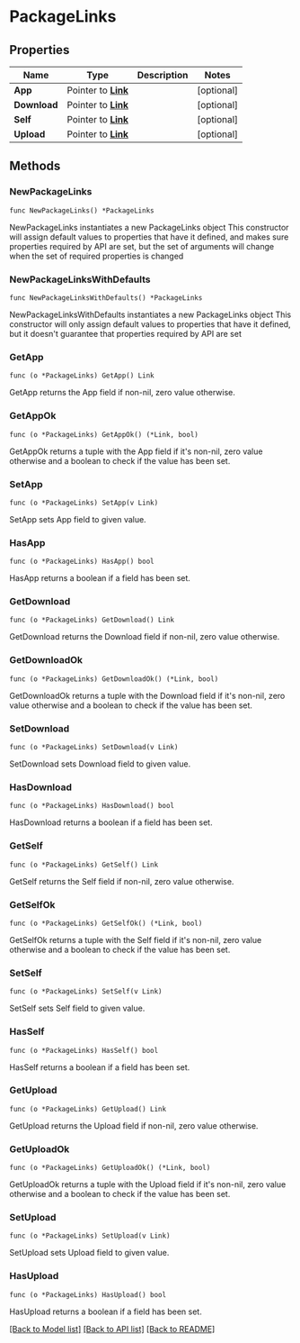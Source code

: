 # PackageLinks

## Properties

Name | Type | Description | Notes
------------ | ------------- | ------------- | -------------
**App** | Pointer to [**Link**](Link.md) |  | [optional] 
**Download** | Pointer to [**Link**](Link.md) |  | [optional] 
**Self** | Pointer to [**Link**](Link.md) |  | [optional] 
**Upload** | Pointer to [**Link**](Link.md) |  | [optional] 

## Methods

### NewPackageLinks

`func NewPackageLinks() *PackageLinks`

NewPackageLinks instantiates a new PackageLinks object
This constructor will assign default values to properties that have it defined,
and makes sure properties required by API are set, but the set of arguments
will change when the set of required properties is changed

### NewPackageLinksWithDefaults

`func NewPackageLinksWithDefaults() *PackageLinks`

NewPackageLinksWithDefaults instantiates a new PackageLinks object
This constructor will only assign default values to properties that have it defined,
but it doesn't guarantee that properties required by API are set

### GetApp

`func (o *PackageLinks) GetApp() Link`

GetApp returns the App field if non-nil, zero value otherwise.

### GetAppOk

`func (o *PackageLinks) GetAppOk() (*Link, bool)`

GetAppOk returns a tuple with the App field if it's non-nil, zero value otherwise
and a boolean to check if the value has been set.

### SetApp

`func (o *PackageLinks) SetApp(v Link)`

SetApp sets App field to given value.

### HasApp

`func (o *PackageLinks) HasApp() bool`

HasApp returns a boolean if a field has been set.

### GetDownload

`func (o *PackageLinks) GetDownload() Link`

GetDownload returns the Download field if non-nil, zero value otherwise.

### GetDownloadOk

`func (o *PackageLinks) GetDownloadOk() (*Link, bool)`

GetDownloadOk returns a tuple with the Download field if it's non-nil, zero value otherwise
and a boolean to check if the value has been set.

### SetDownload

`func (o *PackageLinks) SetDownload(v Link)`

SetDownload sets Download field to given value.

### HasDownload

`func (o *PackageLinks) HasDownload() bool`

HasDownload returns a boolean if a field has been set.

### GetSelf

`func (o *PackageLinks) GetSelf() Link`

GetSelf returns the Self field if non-nil, zero value otherwise.

### GetSelfOk

`func (o *PackageLinks) GetSelfOk() (*Link, bool)`

GetSelfOk returns a tuple with the Self field if it's non-nil, zero value otherwise
and a boolean to check if the value has been set.

### SetSelf

`func (o *PackageLinks) SetSelf(v Link)`

SetSelf sets Self field to given value.

### HasSelf

`func (o *PackageLinks) HasSelf() bool`

HasSelf returns a boolean if a field has been set.

### GetUpload

`func (o *PackageLinks) GetUpload() Link`

GetUpload returns the Upload field if non-nil, zero value otherwise.

### GetUploadOk

`func (o *PackageLinks) GetUploadOk() (*Link, bool)`

GetUploadOk returns a tuple with the Upload field if it's non-nil, zero value otherwise
and a boolean to check if the value has been set.

### SetUpload

`func (o *PackageLinks) SetUpload(v Link)`

SetUpload sets Upload field to given value.

### HasUpload

`func (o *PackageLinks) HasUpload() bool`

HasUpload returns a boolean if a field has been set.


[[Back to Model list]](../README.md#documentation-for-models) [[Back to API list]](../README.md#documentation-for-api-endpoints) [[Back to README]](../README.md)


